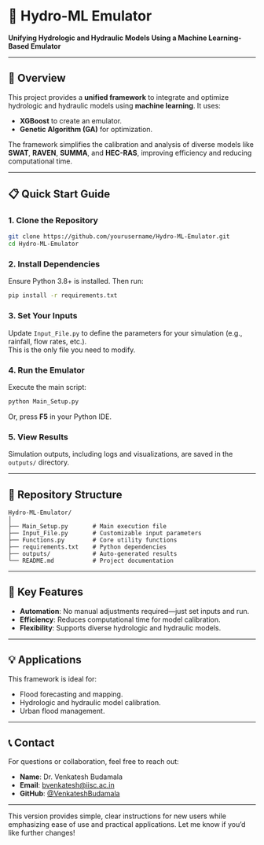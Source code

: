 # 🌊 **Hydro-ML Emulator**  
**Unifying Hydrologic and Hydraulic Models Using a Machine Learning-Based Emulator**  

---

## **🔑 Overview**  

This project provides a **unified framework** to integrate and optimize hydrologic and hydraulic models using **machine learning**. It uses:  
- **XGBoost** to create an emulator.  
- **Genetic Algorithm (GA)** for optimization.  

The framework simplifies the calibration and analysis of diverse models like **SWAT**, **RAVEN**, **SUMMA**, and **HEC-RAS**, improving efficiency and reducing computational time.

---

## **📋 Quick Start Guide**  

### **1. Clone the Repository**  
```bash
git clone https://github.com/yourusername/Hydro-ML-Emulator.git
cd Hydro-ML-Emulator
```

### **2. Install Dependencies**  
Ensure Python 3.8+ is installed. Then run:  
```bash
pip install -r requirements.txt
```

### **3. Set Your Inputs**  
Update `Input_File.py` to define the parameters for your simulation (e.g., rainfall, flow rates, etc.).  
This is the only file you need to modify.  

### **4. Run the Emulator**  
Execute the main script:  
```bash
python Main_Setup.py
```
Or, press **F5** in your Python IDE.  

### **5. View Results**  
Simulation outputs, including logs and visualizations, are saved in the `outputs/` directory.  

---

## **📂 Repository Structure**  

```
Hydro-ML-Emulator/
│
├── Main_Setup.py       # Main execution file
├── Input_File.py       # Customizable input parameters
├── Functions.py        # Core utility functions
├── requirements.txt    # Python dependencies
├── outputs/            # Auto-generated results
└── README.md           # Project documentation
```

---

## **🔧 Key Features**  

- **Automation**: No manual adjustments required—just set inputs and run.  
- **Efficiency**: Reduces computational time for model calibration.  
- **Flexibility**: Supports diverse hydrologic and hydraulic models.  

---

## **💡 Applications**  

This framework is ideal for:  
- Flood forecasting and mapping.  
- Hydrologic and hydraulic model calibration.  
- Urban flood management.  

---

## **📞 Contact**  

For questions or collaboration, feel free to reach out:  
- **Name**: Dr. Venkatesh Budamala 
- **Email**: bvenkatesh@iisc.ac.in 
- **GitHub**: [@VenkateshBudamala](https://github.com/VenkateshBudamala)  

---

This version provides simple, clear instructions for new users while emphasizing ease of use and practical applications. Let me know if you’d like further changes!
